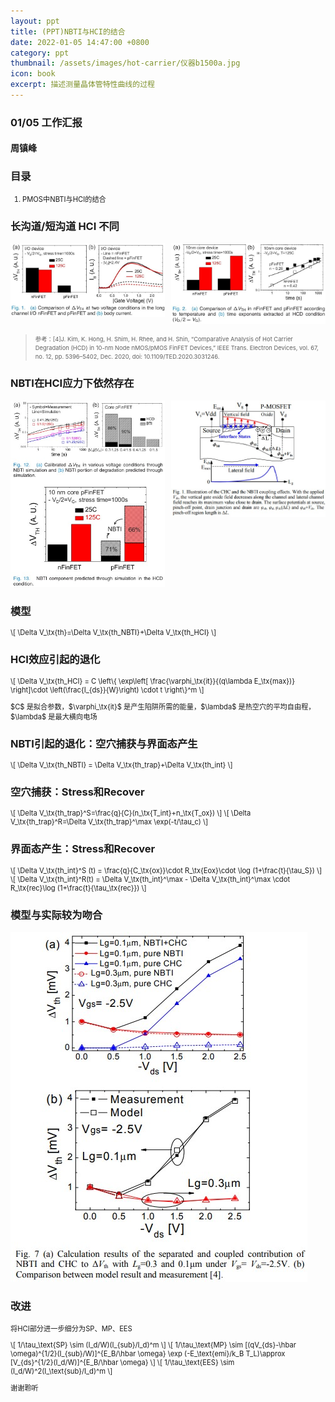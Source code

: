 ```yaml
---
layout: ppt
title: (PPT)NBTI与HCI的结合
date: 2022-01-05 14:47:00 +0800
category: ppt
thumbnail: /assets/images/hot-carrier/仪器b1500a.jpg
icon: book
excerpt: 描述测量晶体管特性曲线的过程
---
```


<style>
    .twocolumn {
      display: grid;
      grid-template-columns: 1fr 1fr;
      grid-gap: 10px;
      text-align: center;
    }
    p {
      font-size: 80%;
      text-align: left;
    }
    table, ul, ol {
      font-size: 80%;
    }
</style>

<div class="reveal">
  <div class="slides">
    <!-- 标题 -->
    <section>
      <h3>01/05 工作汇报</h3>
      <h4>周镇峰</h4>
    </section>
    <section>
      <h3>目录</h3>
      <ol>
        <li>PMOS中NBTI与HCI的结合</li>
      </ol>
    </section>
    <!-- 物理模型 -->
    <section>
        <section>
            <h3>长沟道/短沟道 HCI 不同</h3>
            <div class="twocolumn">
                <div>
                    <img src="/assets/images/hot-carrier/短沟道的热载流子退化.jpg"><!--命名错误，实际为长沟道-->
                </div>
                <div>
                    <img src="/assets/images/hot-carrier/长沟道的热载流子退化.jpg">
                </div>
            </div>
            <blockquote>
            <p><small>
            参考：[4]J. Kim, K. Hong, H. Shim, H. Rhee, and H. Shin, “Comparative Analysis of Hot Carrier Degradation (HCD) in 10-nm Node nMOS/pMOS FinFET Devices,” IEEE Trans. Electron Devices, vol. 67, no. 12, pp. 5396–5402, Dec. 2020, doi: 10.1109/TED.2020.3031246.<br>
            </small></p>
            </blockquote>
        </section>
        <section>
            <h3>NBTI在HCI应力下依然存在</h3>
            <div class="twocolumn">
                <div>
                    <img src="/assets/images/hot-carrier/NBTI在HCD中的占比2.jpg">
                </div>
                <div>
                    <img src="/assets/images/hot-carrier/Fig.%201.%20Illustration%20of%20the%20CHC%20and%20the%20NBTI%20coupling%20effects.%20.jpg">
                </div>
            </div>
        </section>
    </section>
    <section>
        <section>
        <h3>模型</h3>
        <p>
        \[
            \Delta V_\tx{th}=\Delta V_\tx{th_NBTI}+\Delta V_\tx{th_HCI}
        \]
        </p>
        </section>
        <section>
            <h3>HCI效应引起的退化</h3>
            <p>
            \[
                \Delta V_\tx{th_HCI} = C \left\{ \exp\left[ \frac{\varphi_\tx{it}}{(q\lambda E_\tx{max})} \right]\cdot \left(\frac{I_{ds}}{W}\right) \cdot t \right\}^m
            \]
            </p>
            <p>$C$ 是拟合参数，$\varphi_\tx{it}$ 是产生陷阱所需的能量，$\lambda$ 是热空穴的平均自由程，$\lambda$ 是最大横向电场</p>
        </section>
        <section>
            <h3>NBTI引起的退化：空穴捕获与界面态产生</h3>
            <p>
            \[
                \Delta V_\tx{th_NBTI} = \Delta V_\tx{th_trap}+\Delta V_\tx{th_int}
            \]
            </p>
        </section>
        <section>
            <h3>空穴捕获：Stress和Recover</h3>
            <p>
            \[
                \Delta V_\tx{th_trap}^S=\frac{q}{C}(n_\tx{T_int}+n_\tx{T_ox})
            \]
            \[
                \Delta V_\tx{th_trap}^R=\Delta V_\tx{th_trap}^\max \exp(-t/\tau_c)
            \]
            </p>
        </section>
        <section>
            <h3>界面态产生：Stress和Recover</h3>
            <p>
            \[
                \Delta V_\tx{th_int}^S (t) = \frac{q}{C_\tx{ox}}\cdot R_\tx{Eox}\cdot \log (1+\frac{t}{\tau_S})
            \]
            \[
                \Delta V_\tx{th_int}^R(t) = \Delta V_\tx{th_int}^\max - \Delta V_\tx{th_int}^\max \cdot R_\tx{rec}\log (1+\frac{t}{\tau_\tx{rec}})
            \]
            </p>
        </section>
        <section>
            <h3>模型与实际较为吻合</h3>
            <img src="/assets/images/hot-carrier/Fig.%207%20(a)%20Calculation%20results%20of%20the%20separated%20and%20coupled%20contribution%20of%20NBTI%20and%20CHC%20.jpg">
        </section>
        <section>
            <h3>改进</h3>
            <p>将HCI部分进一步细分为SP、MP、EES</p>
            <p>
            \[
                1/\tau_\text{SP} \sim (I_d/W)(I_{sub}/I_d)^m
            \]
            \[
                1/\tau_\text{MP} \sim [(qV_{ds}-\hbar \omega)^{1/2}(I_{sub}/W)]^{E_B/\hbar \omega} \exp (-E_\text{emi}/k_B T_L)\approx [V_{ds}^{1/2}(I_d/W)]^{E_B/\hbar \omega}
            \]
            \[
                1/\tau_\text{EES} \sim (I_d/W)^2(I_\text{sub}/I_d)^m
            \]
            </p>
        </section>
    </section>
    <section>
      <p>谢谢聆听</p>
    </section>
  </div>
</div>